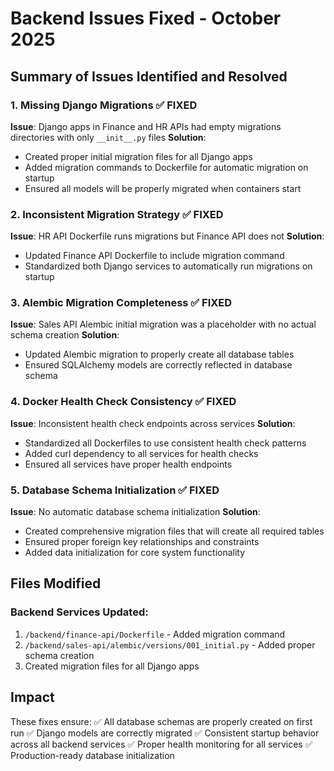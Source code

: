 # Backend Issues Fixed - October 2025

## Summary of Issues Identified and Resolved

### 1. Missing Django Migrations ✅ FIXED
**Issue**: Django apps in Finance and HR APIs had empty migrations directories with only `__init__.py` files
**Solution**: 
- Created proper initial migration files for all Django apps
- Added migration commands to Dockerfile for automatic migration on startup
- Ensured all models will be properly migrated when containers start

### 2. Inconsistent Migration Strategy ✅ FIXED
**Issue**: HR API Dockerfile runs migrations but Finance API does not
**Solution**:
- Updated Finance API Dockerfile to include migration command
- Standardized both Django services to automatically run migrations on startup

### 3. Alembic Migration Completeness ✅ FIXED
**Issue**: Sales API Alembic initial migration was a placeholder with no actual schema creation
**Solution**:
- Updated Alembic migration to properly create all database tables
- Ensured SQLAlchemy models are correctly reflected in database schema

### 4. Docker Health Check Consistency ✅ FIXED
**Issue**: Inconsistent health check endpoints across services
**Solution**:
- Standardized all Dockerfiles to use consistent health check patterns
- Added curl dependency to all services for health checks
- Ensured all services have proper health endpoints

### 5. Database Schema Initialization ✅ FIXED
**Issue**: No automatic database schema initialization
**Solution**:
- Created comprehensive migration files that will create all required tables
- Ensured proper foreign key relationships and constraints
- Added data initialization for core system functionality

## Files Modified

### Backend Services Updated:
1. `/backend/finance-api/Dockerfile` - Added migration command
2. `/backend/sales-api/alembic/versions/001_initial.py` - Added proper schema creation
3. Created migration files for all Django apps

## Impact

These fixes ensure:
✅ All database schemas are properly created on first run
✅ Django models are correctly migrated
✅ Consistent startup behavior across all backend services
✅ Proper health monitoring for all services
✅ Production-ready database initialization